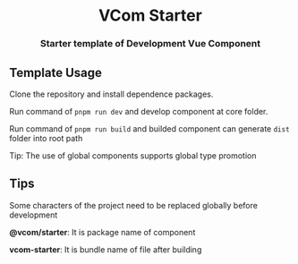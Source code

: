 <div align="center">
    <h1>VCom Starter</h1>
    <h3>Starter template of Development Vue Component</h3>
</div>

## Template Usage

Clone the repository and install dependence packages.

Run command of `pnpm run dev` and develop component at core folder.

Run command of `pnpm run build` and builded component can generate `dist` folder into root path

Tip: The use of global components supports global type promotion

## Tips

Some characters of the project need to be replaced globally before development

**@vcom/starter**: It is package name of component

**vcom-starter**: It is bundle name of file after building

